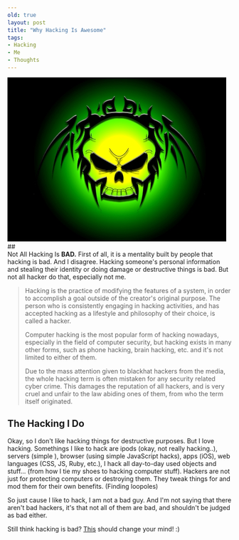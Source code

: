 ```yaml
---
old: true
layout: post
title: "Why Hacking Is Awesome"
tags:
- Hacking
- Me
- Thoughts
---
```


<img title="Hacking" src="/images/posts/Hack.jpg" alt="Hacking" />
## <br />Not All Hacking Is <strong>BAD.</strong>
First of all, it is a mentality built by people that hacking is bad. And I disagree. Hacking someone's personal information and stealing their identity or doing damage or destructive things is bad. But not all hacker do that, especially not me.

<blockquote>Hacking is the practice of modifying the features of a system, in order to accomplish a goal outside of the creator's original purpose. The person who is consistently engaging in hacking activities, and has accepted hacking as a lifestyle and philosophy of their choice, is called a hacker.

Computer hacking is the most popular form of hacking nowadays, especially in the field of computer security, but hacking exists in many other forms, such as phone hacking, brain hacking, etc. and it's not limited to either of them.

Due to the mass attention given to blackhat hackers from the media, the whole hacking term is often mistaken for any security related cyber crime. This damages the reputation of all hackers, and is very cruel and unfair to the law abiding ones of them, from who the term itself originated.</blockquote>

## The Hacking I Do

Okay, so I don't like hacking things for destructive purposes. But I love hacking. Somethings I like to hack are ipods (okay, not really hacking..), servers (simple ), browser (using simple JavaScript hacks), apps (iOS), web languages (CSS, JS, Ruby, etc.), I hack all day-to-day used objects and stuff... (from how I tie my shoes to hacking computer stuff). Hackers are not just for protecting computers or destroying them. They tweak things for and mod them for their own benefits. (Finding loopoles)

So just cause I like to hack, I am not a bad guy. And I'm not saying that there aren't bad hackers, it's that not all of them are bad, and shouldn't be judged as bad either.

Still think hacking is bad? <a href="http://lifehacker.com" target="_blank">This</a> should change your mind! :)